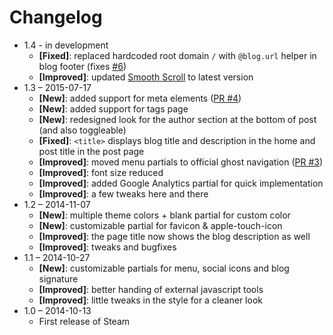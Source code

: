 # Changelog

* 1.4 - in development
    * **[Fixed]**: replaced hardcoded root domain `/` with `@blog.url` helper in blog footer (fixes [#6](https://github.com/epistrephein/Steam/issues/6))
    * **[Improved]**: updated [Smooth Scroll](https://github.com/cferdinandi/smooth-scroll) to latest version
* 1.3 – 2015-07-17
    * **[New]**: added support for meta elements ([PR #4](https://github.com/epistrephein/Steam/pull/4))
    * **[New]**: added support for tags page
    * **[New]**: redesigned look for the author section at the bottom of post (and also toggleable)
    * **[Fixed]**: `<title>` displays blog title and description in the home and post title in the post page
    * **[Improved]**: moved menu partials to official ghost navigation ([PR #3](https://github.com/epistrephein/Steam/pull/3))
    * **[Improved]**: font size reduced
    * **[Improved]**: added Google Analytics partial for quick implementation
    * **[Improved]**: a few tweaks here and there
* 1.2 – 2014-11-07
    * **[New]**: multiple theme colors + blank partial for custom color
    * **[New]**: customizable partial for favicon & apple-touch-icon
    * **[Improved]**: the page title now shows the blog description as well
    * **[Improved]**: tweaks and bugfixes
* 1.1 – 2014-10-27
    * **[New]**: customizable partials for menu, social icons and blog signature
    * **[Improved]**: better handing of external javascript tools
    * **[Improved]**: little tweaks in the style for a cleaner look
* 1.0 – 2014-10-13
    * First release of Steam
